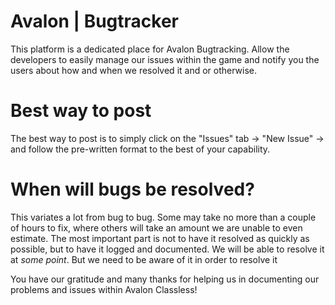 # Avalon  | Bugtracker

This platform is a dedicated place for Avalon Bugtracking. Allow the developers to easily manage our issues within the game and notify you the users about how and when we resolved it and or otherwise.

# Best way to post

The best way to post is to simply click on the "Issues" tab -> "New Issue" -> and follow the pre-written format to the best of your capability.

# When will bugs be resolved?

This variates a lot from bug to bug. Some may take no more than a couple of hours to fix, where others will take an amount we are unable to even estimate. The most important part is not to have it resolved as quickly as possible, but to have it logged and documented. We will be able to resolve it at *some point*. But we need to be aware of it in order to resolve it 

You have our gratitude and many thanks for helping us in documenting our problems and issues within Avalon Classless!
